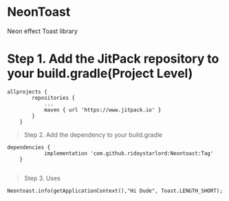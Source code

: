 # NeonToast
 Neon effect Toast library
 
 # Step 1. Add the JitPack repository to your build.gradle(Project Level)

```
allprojects {
		repositories {
			...
			maven { url 'https://www.jitpack.io' }
		}
	}
````

> Step 2. Add the dependency to your build.gradle

```
dependencies {
	        implementation 'com.github.ridoystarlord:Neontoast:Tag'
	}
	
````

> Step 3. Uses

```
Neontoast.info(getApplicationContext(),"Hi Dude", Toast.LENGTH_SHORT);

```

